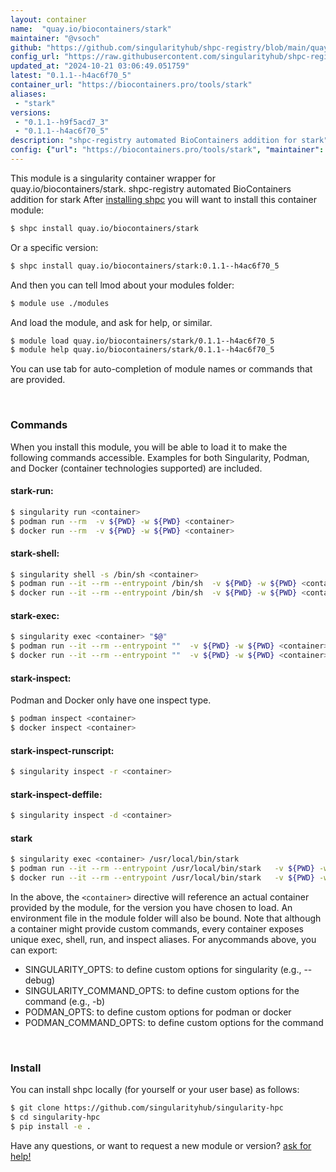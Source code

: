 ```yaml
---
layout: container
name:  "quay.io/biocontainers/stark"
maintainer: "@vsoch"
github: "https://github.com/singularityhub/shpc-registry/blob/main/quay.io/biocontainers/stark/container.yaml"
config_url: "https://raw.githubusercontent.com/singularityhub/shpc-registry/main/quay.io/biocontainers/stark/container.yaml"
updated_at: "2024-10-21 03:06:49.051759"
latest: "0.1.1--h4ac6f70_5"
container_url: "https://biocontainers.pro/tools/stark"
aliases:
 - "stark"
versions:
 - "0.1.1--h9f5acd7_3"
 - "0.1.1--h4ac6f70_5"
description: "shpc-registry automated BioContainers addition for stark"
config: {"url": "https://biocontainers.pro/tools/stark", "maintainer": "@vsoch", "description": "shpc-registry automated BioContainers addition for stark", "latest": {"0.1.1--h4ac6f70_5": "sha256:9a444aa099df40a1327abbc41e3b00d1557ee0a893737883a77fc174a6b691f4"}, "tags": {"0.1.1--h9f5acd7_3": "sha256:585f1426bb9cc3d19ffa2a2bb08aaf48e9aa383a7f06210b3cd6dcb6524e9e2b", "0.1.1--h4ac6f70_5": "sha256:9a444aa099df40a1327abbc41e3b00d1557ee0a893737883a77fc174a6b691f4"}, "docker": "quay.io/biocontainers/stark", "aliases": {"stark": "/usr/local/bin/stark"}}
---
```


This module is a singularity container wrapper for quay.io/biocontainers/stark.
shpc-registry automated BioContainers addition for stark
After [installing shpc](#install) you will want to install this container module:


```bash
$ shpc install quay.io/biocontainers/stark
```

Or a specific version:

```bash
$ shpc install quay.io/biocontainers/stark:0.1.1--h4ac6f70_5
```

And then you can tell lmod about your modules folder:

```bash
$ module use ./modules
```

And load the module, and ask for help, or similar.

```bash
$ module load quay.io/biocontainers/stark/0.1.1--h4ac6f70_5
$ module help quay.io/biocontainers/stark/0.1.1--h4ac6f70_5
```

You can use tab for auto-completion of module names or commands that are provided.

<br>

### Commands

When you install this module, you will be able to load it to make the following commands accessible.
Examples for both Singularity, Podman, and Docker (container technologies supported) are included.

#### stark-run:

```bash
$ singularity run <container>
$ podman run --rm  -v ${PWD} -w ${PWD} <container>
$ docker run --rm  -v ${PWD} -w ${PWD} <container>
```

#### stark-shell:

```bash
$ singularity shell -s /bin/sh <container>
$ podman run --it --rm --entrypoint /bin/sh  -v ${PWD} -w ${PWD} <container>
$ docker run --it --rm --entrypoint /bin/sh  -v ${PWD} -w ${PWD} <container>
```

#### stark-exec:

```bash
$ singularity exec <container> "$@"
$ podman run --it --rm --entrypoint ""  -v ${PWD} -w ${PWD} <container> "$@"
$ docker run --it --rm --entrypoint ""  -v ${PWD} -w ${PWD} <container> "$@"
```

#### stark-inspect:

Podman and Docker only have one inspect type.

```bash
$ podman inspect <container>
$ docker inspect <container>
```

#### stark-inspect-runscript:

```bash
$ singularity inspect -r <container>
```

#### stark-inspect-deffile:

```bash
$ singularity inspect -d <container>
```


#### stark

```bash
$ singularity exec <container> /usr/local/bin/stark
$ podman run --it --rm --entrypoint /usr/local/bin/stark   -v ${PWD} -w ${PWD} <container> -c " $@"
$ docker run --it --rm --entrypoint /usr/local/bin/stark   -v ${PWD} -w ${PWD} <container> -c " $@"
```



In the above, the `<container>` directive will reference an actual container provided
by the module, for the version you have chosen to load. An environment file in the
module folder will also be bound. Note that although a container
might provide custom commands, every container exposes unique exec, shell, run, and
inspect aliases. For anycommands above, you can export:

 - SINGULARITY_OPTS: to define custom options for singularity (e.g., --debug)
 - SINGULARITY_COMMAND_OPTS: to define custom options for the command (e.g., -b)
 - PODMAN_OPTS: to define custom options for podman or docker
 - PODMAN_COMMAND_OPTS: to define custom options for the command

<br>

### Install

You can install shpc locally (for yourself or your user base) as follows:

```bash
$ git clone https://github.com/singularityhub/singularity-hpc
$ cd singularity-hpc
$ pip install -e .
```

Have any questions, or want to request a new module or version? [ask for help!](https://github.com/singularityhub/singularity-hpc/issues)